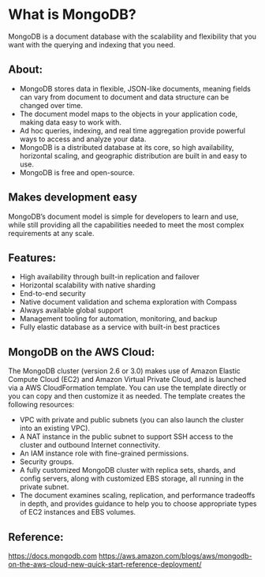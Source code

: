 # What is MongoDB?  
MongoDB is a document database with the scalability and flexibility that you want with the querying and indexing that you need.  

## About:
* MongoDB stores data in flexible, JSON-like documents, meaning fields can vary from document to document and data structure can be changed over time.
* The document model maps to the objects in your application code, making data easy to work with.
* Ad hoc queries, indexing, and real time aggregation provide powerful ways to access and analyze your data.
* MongoDB is a distributed database at its core, so high availability, horizontal scaling, and geographic distribution are built in and easy to use.
* MongoDB is free and open-source.

## Makes development easy
MongoDB’s document model is simple for developers to learn and use, while still providing all the capabilities needed to meet the most complex requirements at any scale. 

## Features:
* High availability through built-in replication and failover
* Horizontal scalability with native sharding
* End-to-end security
* Native document validation and schema exploration with Compass
* Always available global support
* Management tooling for automation, monitoring, and backup
* Fully elastic database as a service with built-in best practices

## MongoDB on the AWS Cloud:
The MongoDB cluster (version 2.6 or 3.0) makes use of Amazon Elastic Compute Cloud (EC2) and Amazon Virtual Private Cloud, and is launched via a AWS CloudFormation template. You can use the template directly or you can copy and then customize it as needed.  The template creates the following resources:
* VPC with private and public subnets (you can also launch the cluster into an existing VPC).
* A NAT instance in the public subnet to support SSH access to the cluster and outbound Internet connectivity.
* An IAM instance role with fine-grained permissions.
* Security groups.
* A fully customized MongoDB cluster with replica sets, shards, and config servers, along with customized EBS storage, all running in the private subnet.
* The document examines scaling, replication, and performance tradeoffs in depth, and provides guidance to help you to choose appropriate types of EC2 instances and EBS volumes.


## Reference:
https://docs.mongodb.com
https://aws.amazon.com/blogs/aws/mongodb-on-the-aws-cloud-new-quick-start-reference-deployment/
